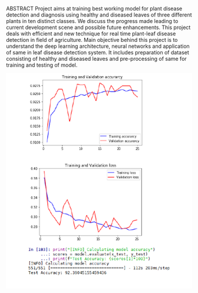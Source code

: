 ABSTRACT
Project aims at training best working model for plant disease detection and diagnosis using healthy and diseased leaves of three different plants in ten distinct classes. We discuss the progress made leading to current development scene and possible future enhancements. This project deals with efficient and new technique for real time plant-leaf disease detection in field of agriculture. Main objective behind this project is to understand the deep learning architecture, neural networks and application of same in leaf disease detection system. It includes preparation of dataset consisting of healthy and diseased leaves and pre-processing of same for training and testing of model.

![alt text](Capture.PNG)
